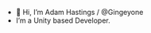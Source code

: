 - 👋 Hi, I’m Adam Hastings / @Gingeyone
- I’m a Unity based Developer.
<!---
Gingeyone is a ✨ special ✨ repository because its `README.md` (this file) appears on your GitHub profile.
You can click the Preview link to take a look at your changes.
--->
